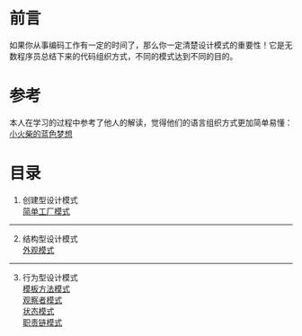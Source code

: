 # 前言
如果你从事编码工作有一定的时间了，那么你一定清楚设计模式的重要性！它是无数程序员总结下来的代码组织方式，不同的模式达到不同的目的。

# 参考
本人在学习的过程中参考了他人的解读，觉得他们的语言组织方式更加简单易懂：    
[小火柴的蓝色梦想](https://www.cnblogs.com/xiaohuochai/)

# 目录
1. 创建型设计模式     
[简单工厂模式](/designPattern/创建型/简单工厂模式.md)

* * *

2. 结构型设计模式     
[外观模式](/designPattern/结构型/外观模式.md)

* * *

3. 行为型设计模式      
[模板方法模式](/designPattern/行为型/模板方法模式.md)        
[观察者模式](/designPattern/行为型/观察者模式.md)      
[状态模式](/designPattern/行为型/状态模式.md)    
[职责链模式](/designPattern/行为型/职责链模式.md)  
